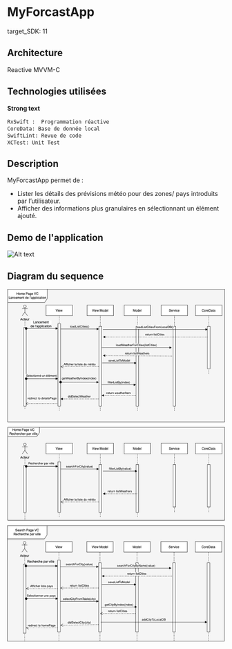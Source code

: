 # MyForcastApp
target_SDK: 11

## Architecture
Reactive MVVM-C

## Technologies utilisées
__Strong text__

    RxSwift :  Programmation réactive
    CoreData: Base de donnée local
    SwiftLint: Revue de code
    XCTest: Unit Test

## Description
MyForcastApp permet de :
* Lister les détails des prévisions météo pour des zones/ pays introduits par l’utilisateur.
* Afficher des informations plus granulaires en sélectionnant un élément ajouté.

## Demo de l'application
![Alt text](ReadMeImages/demo_img_app.png?raw=true "Demo")

## Diagram du sequence
![Alt text](ReadMeImages/seq_diagram.png?raw=true "Diagram du sequence")
